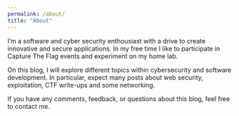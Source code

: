 ```yaml
---
permalink: /about/
title: "About"
---
```

I’m a software and cyber security enthousiast with a drive to create innovative and secure applications. In my free time I like to participate in Capture The Flag events and experiment on my home lab.

On this blog, I will explore different topics within cybersecurity and software development. In particular, expect many posts about web security, exploitation, CTF write-ups and some networking.

If you have any comments, feedback, or questions about this blog, feel free to contact me.
